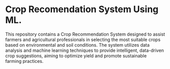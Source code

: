 # Crop Recomendation System Using ML.

This repository contains a Crop Recommendation System designed to assist farmers and agricultural professionals in selecting the most suitable crops based on environmental and soil conditions. The system utilizes data analysis and machine learning techniques to provide intelligent, data-driven crop suggestions, aiming to optimize yield and promote sustainable farming practices.
